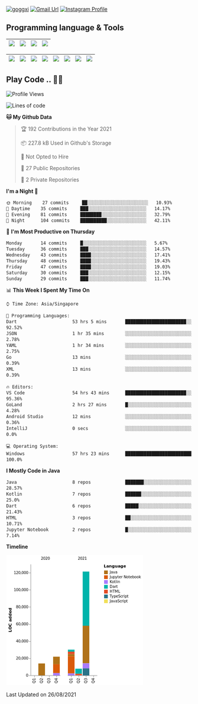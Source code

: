 [![goggxi](https://img.shields.io/badge/Portofolio-Goggxi-orange)](https://goggxi.github.io)
[![Gmail Url](https://img.shields.io/twitter/url?label=Goggxi@gmail.com&logo=gmail&style=social&url=http%3A%2F%2Fmailto%3Acontact.Goggxi@gmail.com)](mailto:Goggxi@gmail.com) [![Instagram Profile](https://img.shields.io/twitter/url?label=moh_rifkan&logo=instagram&style=social&url=https://www.instagram.com/moh_rifkan/)](https://www.instagram.com/moh_rifkan/)

## Programming language & Tools
| [<img src="https://cdn.svgporn.com/logos/java.svg" width="50">]() |[<img src="https://cdn.svgporn.com/logos/kotlin.svg" width="50">]() | [<img src="https://cdn.svgporn.com/logos/dart.svg" width="50">]() | [<img src="https://cdn.svgporn.com/logos/python.svg" width="50">]() |
|---|---|---|---|

| [<img src=https://lh3.googleusercontent.com/6n8UeRbQwQV1TPp1WgpWjciVkO0um_oDNSbnAqvYRCDAebCfv22RkgwPxkwRkV6aNHi98r9gyFsfOT2pbCMCeXBbIp-5vOqSrOnhbw width="50">]() | [<img src="https://cdn.svgporn.com/logos/flutter.svg" width="50">]() | [<img src="https://cdn.svgporn.com/logos/jupyter.svg" width="50">]() | [<img src="https://cdn.svgporn.com/logos/mysql.svg" width="50">]() | <img src="https://cdn.svgporn.com/logos/postgresql.svg" width="50"/> | <img src="https://cdn.svgporn.com/logos/firebase.svg" width="50"/> | <img src="https://cdn.svgporn.com/logos/spring-icon.svg" width="50"/> | <img src="https://cncf-branding.netlify.app/img/projects/grpc/horizontal/color/grpc-horizontal-color.svg" width="50"/>
|-----|----|----|----|----|----|----|----|


## Play Code .. 💬🚀

<!--START_SECTION:waka-->
![Profile Views](http://img.shields.io/badge/Profile%20Views-0-blue)

![Lines of code](https://img.shields.io/badge/From%20Hello%20World%20I%27ve%20Written-195057%20lines%20of%20code-blue)

**🐱 My Github Data** 

> 🏆 192 Contributions in the Year 2021
 > 
> 📦 227.8 kB Used in Github's Storage 
 > 
> 🚫 Not Opted to Hire
 > 
> 📜 27 Public Repositories 
 > 
> 🔑 2 Private Repositories  
 > 
**I'm a Night 🦉** 

```text
🌞 Morning    27 commits     ██░░░░░░░░░░░░░░░░░░░░░░░   10.93% 
🌆 Daytime    35 commits     ███░░░░░░░░░░░░░░░░░░░░░░   14.17% 
🌃 Evening    81 commits     ████████░░░░░░░░░░░░░░░░░   32.79% 
🌙 Night      104 commits    ██████████░░░░░░░░░░░░░░░   42.11%

```
📅 **I'm Most Productive on Thursday** 

```text
Monday       14 commits     █░░░░░░░░░░░░░░░░░░░░░░░░   5.67% 
Tuesday      36 commits     ███░░░░░░░░░░░░░░░░░░░░░░   14.57% 
Wednesday    43 commits     ████░░░░░░░░░░░░░░░░░░░░░   17.41% 
Thursday     48 commits     ████░░░░░░░░░░░░░░░░░░░░░   19.43% 
Friday       47 commits     ████░░░░░░░░░░░░░░░░░░░░░   19.03% 
Saturday     30 commits     ███░░░░░░░░░░░░░░░░░░░░░░   12.15% 
Sunday       29 commits     ███░░░░░░░░░░░░░░░░░░░░░░   11.74%

```


📊 **This Week I Spent My Time On** 

```text
⌚︎ Time Zone: Asia/Singapore

💬 Programming Languages: 
Dart                     53 hrs 5 mins       ███████████████████████░░   92.52% 
JSON                     1 hr 35 mins        ░░░░░░░░░░░░░░░░░░░░░░░░░   2.78% 
YAML                     1 hr 34 mins        ░░░░░░░░░░░░░░░░░░░░░░░░░   2.75% 
Go                       13 mins             ░░░░░░░░░░░░░░░░░░░░░░░░░   0.39% 
XML                      13 mins             ░░░░░░░░░░░░░░░░░░░░░░░░░   0.39%

🔥 Editors: 
VS Code                  54 hrs 43 mins      ███████████████████████░░   95.36% 
GoLand                   2 hrs 27 mins       █░░░░░░░░░░░░░░░░░░░░░░░░   4.28% 
Android Studio           12 mins             ░░░░░░░░░░░░░░░░░░░░░░░░░   0.36% 
IntelliJ                 0 secs              ░░░░░░░░░░░░░░░░░░░░░░░░░   0.0%

💻 Operating System: 
Windows                  57 hrs 23 mins      █████████████████████████   100.0%

```

**I Mostly Code in Java** 

```text
Java                     8 repos             ███████░░░░░░░░░░░░░░░░░░   28.57% 
Kotlin                   7 repos             ██████░░░░░░░░░░░░░░░░░░░   25.0% 
Dart                     6 repos             █████░░░░░░░░░░░░░░░░░░░░   21.43% 
HTML                     3 repos             ██░░░░░░░░░░░░░░░░░░░░░░░   10.71% 
Jupyter Notebook         2 repos             █░░░░░░░░░░░░░░░░░░░░░░░░   7.14%

```


**Timeline**

![Chart not found](https://raw.githubusercontent.com/Goggxi/Goggxi/main/charts/bar_graph.png) 


 Last Updated on 26/08/2021
<!--END_SECTION:waka-->
